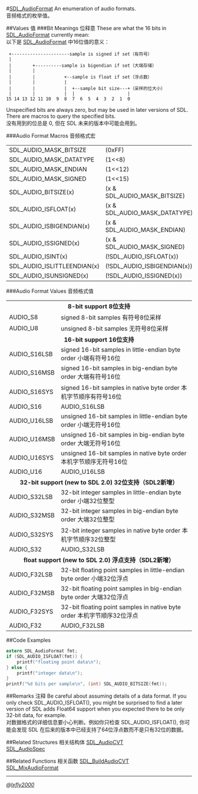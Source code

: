 #[SDL_AudioFormat](https://wiki.libsdl.org/SDL_AudioFormat)
An enumeration of audio formats.  
音频格式的枚举值。

##Values 值
###Bit Meanings 位释意
These are what the 16 bits in [SDL_AudioFormat](SDL_AudioFormat.md) currently mean:  
以下是 [SDL_AudioFormat](SDL_AudioFormat.md) 中16位值的意义：
```
 +----------------------sample is signed if set（有符号）
 |
 |        +----------sample is bigendian if set（大端存储）
 |        |
 |        |           +--sample is float if set（浮点数）
 |        |           |
 |        |           |  +--sample bit size---+（采样的位大小）
 |        |           |  |                    |
15 14 13 12 11 10  9  8  7  6  5  4  3  2  1  0
```
Unspecified bits are always zero, but may be used in later versions of SDL. There are macros to query the specified bits.  
没有用到的位总是 0, 但在 SDL 未来的版本中可能会用到。

###Audio Format Macros 音频格式宏
<table>
<tr><td>SDL_AUDIO_MASK_BITSIZE</td><td>(0xFF)</td></tr>
<tr><td>SDL_AUDIO_MASK_DATATYPE</td><td>(1&lt;&lt;8)</td></tr>
<tr><td>SDL_AUDIO_MASK_ENDIAN</td><td>(1&lt;&lt;12)</td></tr>
<tr><td>SDL_AUDIO_MASK_SIGNED</td><td>(1&lt;&lt;15)</td></tr>
<tr><td>SDL_AUDIO_BITSIZE(x)</td><td>(x &amp; SDL_AUDIO_MASK_BITSIZE)</td></tr>
<tr><td>SDL_AUDIO_ISFLOAT(x)</td><td>(x &amp; SDL_AUDIO_MASK_DATATYPE)</td></tr>
<tr><td>SDL_AUDIO_ISBIGENDIAN(x)</td><td>(x &amp; SDL_AUDIO_MASK_ENDIAN)</td></tr>
<tr><td>SDL_AUDIO_ISSIGNED(x)</td><td>(x &amp; SDL_AUDIO_MASK_SIGNED)</td></tr>
<tr><td>SDL_AUDIO_ISINT(x)</td><td>(!SDL_AUDIO_ISFLOAT(x))</td></tr>
<tr><td>SDL_AUDIO_ISLITTLEENDIAN(x)</td><td>(!SDL_AUDIO_ISBIGENDIAN(x))</td></tr>
<tr><td>SDL_AUDIO_ISUNSIGNED(x)</td><td>(!SDL_AUDIO_ISSIGNED(x))</td></tr>
</table>

###Audio Format Values 音频格式值

<table>
<tr><td colspan="2" style="text-align: center;"><b>8-bit support 8位支持</b></td></tr>
<tr><td>AUDIO_S8</td><td>signed 8-bit samples 有符号8位采样</td></tr>
<tr><td>AUDIO_U8</td><td>unsigned 8-bit samples 无符号8位采样</td></tr>
<tr><td colspan="2" style="text-align: center;"><b>16-bit support 16位支持</b></td></tr>
<tr><td>AUDIO_S16LSB</td><td>signed 16-bit samples in little-endian byte order 小端有符号16位</td></tr>
<tr><td>AUDIO_S16MSB</td><td>signed 16-bit samples in big-endian byte order 大端有符号16位</td></tr>
<tr><td>AUDIO_S16SYS</td><td>signed 16-bit samples in native byte order 本机字节顺序有符号16位</td></tr>
<tr><td>AUDIO_S16</td><td>AUDIO_S16LSB</td></tr>
<tr><td>AUDIO_U16LSB</td><td>unsigned 16-bit samples in little-endian byte order 小端无符号16位</td></tr>
<tr><td>AUDIO_U16MSB</td><td>unsigned 16-bit samples in big-endian byte order 大端无符号16位</td></tr>
<tr><td>AUDIO_U16SYS</td><td>unsigned 16-bit samples in native byte order 本机字节顺序无符号16位</td></tr>
<tr><td>AUDIO_U16</td><td>AUDIO_U16LSB</td></tr>
<tr><td colspan="2" style="text-align: center;"><b>32-bit support (new to SDL 2.0) 32位支持（SDL2新增）</b></td></tr>
<tr><td>AUDIO_S32LSB</td><td>32-bit integer samples in little-endian byte order 小端32位整型</td></tr>
<tr><td>AUDIO_S32MSB</td><td>32-bit integer samples in big-endian byte order 大端32位整型</td></tr>
<tr><td>AUDIO_S32SYS</td><td>32-bit integer samples in native byte order 本机字节顺序32位整型</td></tr>
<tr><td>AUDIO_S32</td><td>AUDIO_S32LSB</td></tr>
<tr><td colspan="2" style="text-align: center;"><b>float support (new to SDL 2.0) 浮点支持（SDL2新增）</b></td></tr>
<tr><td>AUDIO_F32LSB</td><td>32-bit floating point samples in little-endian byte order 小端32位浮点</td></tr>
<tr><td>AUDIO_F32MSB</td><td>32-bit floating point samples in big-endian byte order 大端32位浮点</td></tr>
<tr><td>AUDIO_F32SYS</td><td>32-bit floating point samples in native byte order 本机字节顺序32位浮点</td></tr>
<tr><td>AUDIO_F32</td><td>AUDIO_F32LSB</td></tr>
</table>

##Code Examples
```C
extern SDL_AudioFormat fmt;
if (SDL_AUDIO_ISFLOAT(fmt)) {
    printf("floating point data\n");
} else {
    printf("integer data\n");
}
printf("%d bits per sample\n", (int) SDL_AUDIO_BITSIZE(fmt));
```
##Remarks 注释
Be careful about assuming details of a data format. If you only check SDL_AUDIO_ISFLOAT(), you might be surprised to find a later version of SDL adds Float64 support when you expected there to be only 32-bit data, for example.  
对数据格式的详细信息要小心判断。例如你只检查 SDL_AUDIO_ISFLOAT(), 你可能会发现 SDL 在后来的版本中已经支持了64位浮点数而不是只有32位的数据。

##Related Structures 相关结构体
[SDL_AudioCVT](../Structures/SDL_AudioCVT.md)  
[SDL_AudioSpec](../Structures/SDL_AudioSpec.md)

##Related Functions 相关函数
[SDL_BuildAudioCVT](../Functions/SDL_BuildAudioCVT.md)  
[SDL_MixAudioFormat](../Functions/SDL_MixAudioFormat.md)

---
*@[lxfly2000](https://github.com/lxfly2000)*
